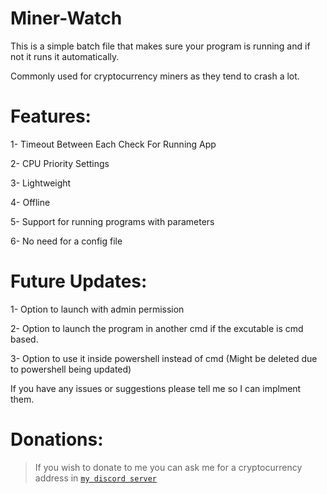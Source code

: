 # Miner-Watch
This is a simple batch file that makes sure your program is running and if not it runs it automatically. 

Commonly used for cryptocurrency miners as they tend to crash a lot.



# Features:

1- Timeout Between Each Check For Running App

2- CPU Priority Settings

3- Lightweight

4- Offline

5- Support for running programs with parameters

6- No need for a config file






# Future Updates:

1- Option to launch with admin permission

2- Option to launch the program in another cmd if the excutable is cmd based.

3- Option to use it inside powershell instead of cmd (Might be deleted due to powershell being updated)


If you have any issues or suggestions please tell me so I can implment them.

# Donations:

> If you wish to donate to me you can ask me for a cryptocurrency address in [`my discord server`](https://discord.gg/GAjZTYd94M)
